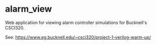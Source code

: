 # alarm_view
Web application for viewing alarm controller simulations for Bucknell's CSCI320.

See: https://www.eg.bucknell.edu/~csci320/project-1-verilog-warm-up/
